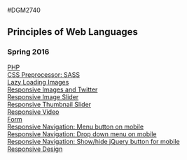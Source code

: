 #DGM2740
<h2>Principles of Web Languages</h2>
<h3>Spring 2016</h3>
<a href="http://dgm2740.alexpow.com/11php/index.php">PHP </a><br>
<a href="http://dgm2740.alexpow.com/10preprocessor/">CSS Preprocessor: SASS</a><br>
<a href="http://dgm2740.alexpow.com/09loading/">Lazy Loading Images</a><br>
<a href="http://dgm2740.alexpow.com/08social/index.html">Responsive Images and Twitter</a><br>
<a href="http://dgm2740.alexpow.com/07media/index.html">Responsive Image Slider</a><br>
<a href="http://dgm2740.alexpow.com/07media/thumb.html">Responsive Thumbnail Slider</a><br>
<a href="http://dgm2740.alexpow.com/07media/video.html">Responsive Video</a><br>
<a href="http://dgm2740.alexpow.com/06forms/">Form</a><br>
<a href="http://dgm2740.alexpow.com/05cNews/">Responsive Navigation: Menu button on mobile </a><br>
<a href="http://dgm2740.alexpow.com/05bHomeCenter/">Responsive Navigation: Drop down menu on mobile</a><br>
<a href="http://dgm2740.alexpow.com/05aNavigation/">Responsive Navigation: Show/hide jQuery button for mobile</a><br>
<a href="http://dgm2740.alexpow.com/03responsiveDesign/">Responsive Design</a><br>
